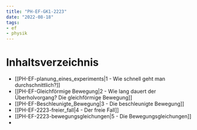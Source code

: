 ```yaml
---
title: "PH-EF-GK1-2223"
date: "2022-08-18"
tags: 
- ef
- physik
---
```

# Inhaltsverzeichnis
- [[PH-EF-planung_eines_experiments|1 - Wie schnell geht man durchschnittlich?]]
- [[PH-EF-Gleichförmige Bewegung|2 - Wie lang dauert der Überholvorgang? Die gleichförmige Bewegung]]
- [[PH-EF-Beschleunigte_Bewegung|3 - Die beschleunigte Bewegung]]
- [[PH-EF-2223-freier_fall|4 - Der freie Fall]]
- [[PH-EF-2223-bewegungsgleichungen|5 - Die Bewegungsgleichungen]]
- 